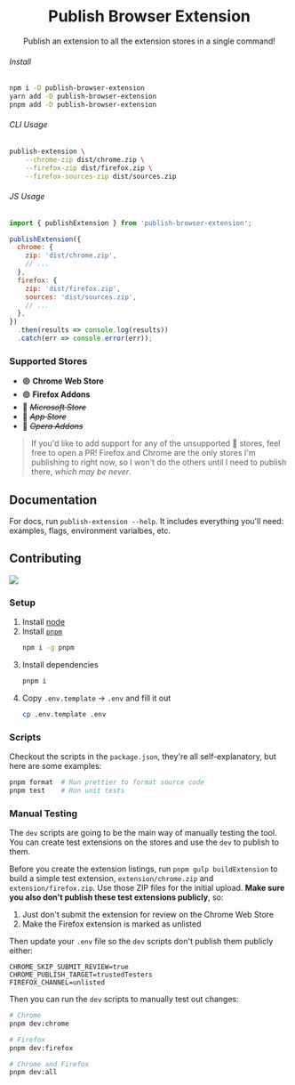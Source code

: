 <h1 align="center">Publish Browser Extension</h1>
<p align="center">Publish an extension to all the extension stores in a single command!</p>

###### Install

```bash
npm i -D publish-browser-extension
yarn add -D publish-browser-extension
pnpm add -D publish-browser-extension
```

###### CLI Usage

```bash
publish-extension \
    --chrome-zip dist/chrome.zip \
    --firefox-zip dist/firefox.zip \
    --firefox-sources-zip dist/sources.zip
```

###### JS Usage

```js
import { publishExtension } from 'publish-browser-extension';

publishExtension({
  chrome: {
    zip: 'dist/chrome.zip',
    // ...
  },
  firefox: {
    zip: 'dist/firefox.zip',
    sources: 'dist/sources.zip',
    // ...
  },
})
  .then(results => console.log(results))
  .catch(err => console.error(err));
```

### Supported Stores

- 🟢 **Chrome Web Store**
- 🟢 **Firefox Addons**
- 🔴 ~~_Microsoft Store_~~
- 🔴 ~~_App Store_~~
- 🔴 ~~_Opera Addons_~~

> If you'd like to add support for any of the unsupported 🔴 stores, feel free to open a PR! Firefox and Chrome are the only stores I'm publishing to right now, so I won't do the others until I need to publish there, _which may be never_.

## Documentation

For docs, run `publish-extension --help`. It includes everything you'll need: examples, flags, environment varialbes, etc.

## Contributing

<a href="https://github.com/aklinker1/publish-browser-extension/graphs/contributors">
  <img src="https://contrib.rocks/image?repo=aklinker1/publish-browser-extension" />
</a>

### Setup

1. Install [node](https://nodejs.org)
2. Install [`pnpm`](https://pnpm.io/)
   ```bash
   npm i -g pnpm
   ```
3. Install dependencies
   ```bash
   pnpm i
   ```
4. Copy `.env.template` &rarr; `.env` and fill it out
   ```bash
   cp .env.template .env
   ```

### Scripts

Checkout the scripts in the `package.json`, they're all self-explanatory, but here are some examples:

```bash
pnpm format  # Run prettier to format source code
pnpm test    # Run unit tests
```

### Manual Testing

The `dev` scripts are going to be the main way of manually testing the tool. You can create test extensions on the stores and use the `dev` to publish to them.

Before you create the extension listings, run `pnpm gulp buildExtension` to build a simple test extension, `extension/chrome.zip` and `extension/firefox.zip`. Use those ZIP files for the initial upload. **Make sure you also don't publish these test extensions publicly**, so:

1. Just don't submit the extension for review on the Chrome Web Store
2. Make the Firefox extension is marked as unlisted

Then update your `.env` file so the `dev` scripts don't publish them publicly either:

```env
CHROME_SKIP_SUBMIT_REVIEW=true
CHROME_PUBLISH_TARGET=trustedTesters
FIREFOX_CHANNEL=unlisted
```

Then you can run the `dev` scripts to manually test out changes:

```bash
# Chrome
pnpm dev:chrome

# Firefox
pnpm dev:firefox

# Chrome and Firefox
pnpm dev:all
```

